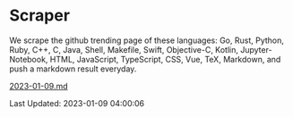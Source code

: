# Scraper

We scrape the github trending page of these languages: Go, Rust, Python, Ruby, C++, C, Java, Shell, Makefile, Swift, Objective-C, Kotlin, Jupyter-Notebook, HTML, JavaScript, TypeScript, CSS, Vue, TeX, Markdown, and push a markdown result everyday.

[2023-01-09.md](https://github.com/yangwenmai/github-trending-backup/blob/master/2023-01-09.md)

Last Updated: 2023-01-09 04:00:06